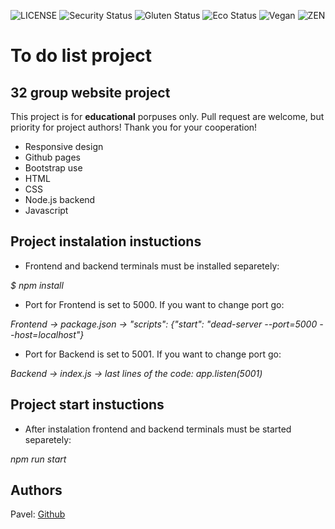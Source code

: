![LICENSE](https://img.shields.io/badge/license-MIT-blue.svg?style=flat-square)
![Security Status](https://img.shields.io/security-headers?label=Security&url=https%3A%2F%2Fgithub.com&style=flat-square)
![Gluten Status](https://img.shields.io/badge/Gluten-Free-green.svg)
![Eco Status](https://img.shields.io/badge/ECO-Friendly-green.svg)
![Vegan](https://img.shields.io/badge/Vegan-%F0%9F%8D%83-green)
![ZEN](https://img.shields.io/badge/ZEN-Positive-yellowgreen)

# To do list project

## 32 group website project

This project is for **educational** porpuses only. Pull request are welcome, but priority for project authors! Thank you for your cooperation!

-   Responsive design
-   Github pages
-   Bootstrap use
-   HTML
-   CSS
-   Node.js backend
-   Javascript

## Project instalation instuctions

-   Frontend and backend terminals must be installed separetely:

_$ npm install_

-   Port for Frontend is set to 5000. If you want to change port go:

_Frontend -> package.json -> "scripts": {"start": "dead-server --port=5000 --host=localhost"}_

-   Port for Backend is set to 5001. If you want to change port go:

_Backend -> index.js -> last lines of the code: app.listen(5001)_

## Project start instuctions

-   After instalation frontend and backend terminals must be started separetely:

_npm run start_

## Authors

Pavel: [Github](https://github.com/nsn1930)
